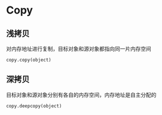 # Copy
## 浅拷贝
对内存地址进行复制，目标对象和源对象都指向同一片内存空间
```
copy.copy(object)
```
## 深拷贝
目标对象和源对象分别有各自的内存空间，内存地址是自主分配的
```
copy.deepcopy(object)
```